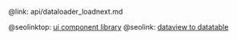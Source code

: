 @link: api/dataloader_loadnext.md

@seolinktop: [ui component library](https://webix.com)
@seolink: [dataview to datatable](https://webix.com/widget/dataview/)